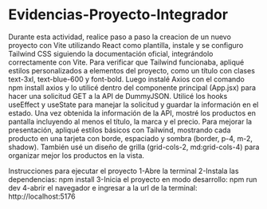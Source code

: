 # Evidencias-Proyecto-Integrador

Durante esta actividad, realice paso a paso la creacion de un nuevo proyecto con Vite utilizando React como plantilla, instale y se configuro Tailwind CSS siguiendo la documentación oficial, integrándolo correctamente con Vite. Para verificar que Tailwind funcionaba, apliqué estilos personalizados a elementos del proyecto, como un título con clases text-3xl, text-blue-600 y font-bold. Luego instalé Axios con el comando npm install axios y lo utilicé dentro del componente principal (App.jsx) para hacer una solicitud GET a la API de DummyJSON. Utilicé los hooks useEffect y useState para manejar la solicitud y guardar la información en el estado. Una vez obtenida la información de la API, mostré los productos en pantalla incluyendo al menos el título, la marca y el precio. Para mejorar la presentación, apliqué estilos básicos con Tailwind, mostrando cada producto en una tarjeta con borde, espaciado y sombra (border, p-4, m-2, shadow). También usé un diseño de grilla (grid-cols-2, md:grid-cols-4) para organizar mejor los productos en la vista.

Instrucciones para ejecutar el proyecto 1-Abre la terminal 2-Instala las dependencias: npm install 3-Inicia el proyecto en modo desarrollo: npm run dev 4-abrir el navegador e ingresar a la url de la terminal: http://localhost:5176

